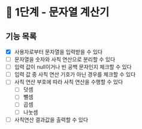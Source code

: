 # 🚀 1단계 - 문자열 계산기

## 기능 목록
- [x]  사용자로부터 문자열을 입력받을 수 있다
- [ ]  문자열을 숫자와 사칙 연산으로 분리할 수 있다
- [ ]  입력 값이 null이거나 빈 공백 문자인지 체크할 수 있다
- [ ]  입력 값 중 사칙 연산 기호가 아닌 경우를 체크할 수 있다
- [ ]  사칙 연산 부호에 따라 사칙 연산을 수행할 수 있다
   - [ ]  덧셈
   - [ ]  뺄셈
   - [ ]  곱셈
   - [ ]  나눗셈
- [ ]  사칙연산 결과값을 출력할 수 있다